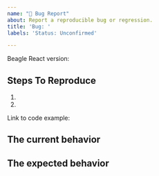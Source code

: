 ```yaml
---
name: "🐛 Bug Report"
about: Report a reproducible bug or regression.
title: 'Bug: '
labels: 'Status: Unconfirmed'

---
```


Beagle React version:

## Steps To Reproduce

1.
2.

Link to code example:

<!--
  Please provide a CodeSandbox (https://codesandbox.io/s/new), a link to a
  repository on GitHub, or provide a minimal code example that reproduces the
  problem. You may provide a screenshot of the application if you think it is
  relevant to your bug report. Here are some tips for providing a minimal
  example: https://stackoverflow.com/help/mcve.
-->

## The current behavior


## The expected behavior
